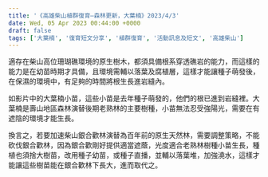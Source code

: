 ```yaml
---
title: '《高雄柴山植群復育—森林更新，大葉楠》2023/4/3'
date: Wed, 05 Apr 2023 00:44:00 +0000
draft: false
tags: ['大葉楠', '復育短文分享', '植群復育', '活動訊息及短文', '高雄柴山']
---
```


適存在柴山高位珊瑚礁環境的原生樹木，都須具備根系穿透礁岩的能力，而這樣的能力是在幼苗時期才具備，且環境需輔以落葉及腐植層，這樣才能讓種子萌發後，在保濕的環境中，有足夠的時間將根生長進岩縫內。

如影片中的大葉楠小苗，這些小苗是去年種子萌發的，他們的根已進到岩縫裡。大葉楠是壽山地區森林演替後期老熟林的主要樹種，小苗無法忍受強陽光，需要在有遮陰的環境才能生長。

換言之，若要加速柴山銀合歡林演替為百年前的原生天然林，需要調整策略，不能砍伐銀合歡林，因為銀合歡剛好提供適當遮蔭，光度適合老熟林樹種小苗生長，種植也須捨大樹苗，改用種子幼苗，或種子直播，並輔以落葉堆，加強澆水，這樣才能讓這些樹苗能在銀合歡林下長大，進而取代之。
